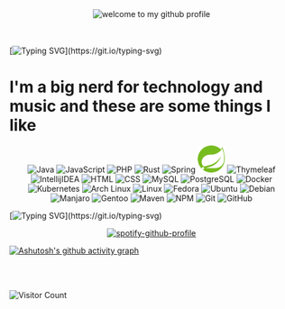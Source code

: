 <div align="center">
	<img src="https://github.com/sindresorhus/sindresorhus/blob/main/welcome-header.gif" alt="welcome to my github profile"> 
	<br>
	<br>
</div> 
 
<br>

[![Typing SVG](https://readme-typing-svg.herokuapp.com/?color=A491DF&size=35&center=true&vCenter=true&width=1000&lines=My+name+is+Anthony+Secon+Duarte;)](https://git.io/typing-svg)

# I'm a big nerd for technology and music and these are some things I like

<div align="center">

<img src="https://skillicons.dev/icons?i=java&theme=dark" width="48" height="48" alt="Java" />
<img src="https://skillicons.dev/icons?i=js&theme=dark" width="48" height="48" alt="JavaScript" />
<img src="https://skillicons.dev/icons?i=php&theme=dark" width="48" height="48" alt="PHP" />
<img src="https://skillicons.dev/icons?i=rust&theme=dark" width="48" height="48" alt="Rust" />
<img src="https://skillicons.dev/icons?i=spring&theme=dark" width="48" height="48" alt="Spring" />
<img src="https://raw.githubusercontent.com/devicons/devicon/master/icons/spring/spring-original.svg" width="48" height="48" alt="Spring Boot" />
<img src="https://www.thymeleaf.org/images/thymeleaf.png" width="48" height="48" alt="Thymeleaf" />
<img src="https://skillicons.dev/icons?i=idea&theme=dark" width="48" height="48" alt="IntellijIDEA" />
<img src="https://skillicons.dev/icons?i=html&theme=dark" width="48" height="48" alt="HTML" />
<img src="https://skillicons.dev/icons?i=css&theme=dark" width="48" height="48" alt="CSS" />
<img src="https://skillicons.dev/icons?i=mysql&theme=dark" width="48" height="48" alt="MySQL" />
<img src="https://skillicons.dev/icons?i=postgres&theme=dark" width="48" height="48" alt="PostgreSQL" />
<img src="https://skillicons.dev/icons?i=docker&theme=dark" width="48" height="48" alt="Docker" />
<img src="https://skillicons.dev/icons?i=kubernetes&theme=dark" width="48" height="48" alt="Kubernetes" />
<img src="https://skillicons.dev/icons?i=arch&theme=dark" width="48" height="48" alt="Arch Linux" />
<img src="https://skillicons.dev/icons?i=linux&theme=dark" width="48" height="48" alt="Linux" />
<img src="https://upload.wikimedia.org/wikipedia/commons/3/3f/Fedora_logo.svg" width="48" height="48" alt="Fedora" />
<img src="https://skillicons.dev/icons?i=ubuntu&theme=dark" width="48" height="48" alt="Ubuntu" />
<img src="https://skillicons.dev/icons?i=debian&theme=dark" width="48" height="48" alt="Debian" />
<img src="https://upload.wikimedia.org/wikipedia/commons/3/3e/Manjaro-logo.svg" width="48" height="48" alt="Manjaro" />
<img src="https://assets.gentoo.org/tyrian/site-logo.svg" width="48" height="48" alt="Gentoo" />
<img src="https://skillicons.dev/icons?i=maven&theme=dark" width="48" height="48" alt="Maven" />
<img src="https://skillicons.dev/icons?i=npm&theme=dark" width="48" height="48" alt="NPM" />
<img src="https://skillicons.dev/icons?i=git&theme=dark" width="48" height="48" alt="Git" />
<img src="https://skillicons.dev/icons?i=github&theme=dark" width="48" height="48" alt="GitHub" />

</div>

[![Typing SVG](https://readme-typing-svg.herokuapp.com/?color=A491DF&size=25&center=true&vCenter=true&width=1000&lines=I+really+like+music;)](https://git.io/typing-svg)

<p align="center">
  <a href="https://github.com/kittinan/spotify-github-profile">
    <img src="https://spotify-github-profile.kittinanx.com/api/view?uid=6mpsxakhgh8v4cfs5pmysik1n&cover_image=true&theme=default&show_offline=false&background_color=121212&interchange=false" alt="spotify-github-profile">
  </a>
</p>

[![Ashutosh's github activity graph](https://github-readme-activity-graph.vercel.app/graph?username=SD-W1972&bg_color=00000&color=A491DF&line=3452B2&point=3761E8&area=true&hide_border=true)](https://github.com/ashutosh00710/github-readme-activity-graph)




<br>
<br>


![Visitor Count](https://profile-counter.glitch.me/SD-W1972/count.svg)
